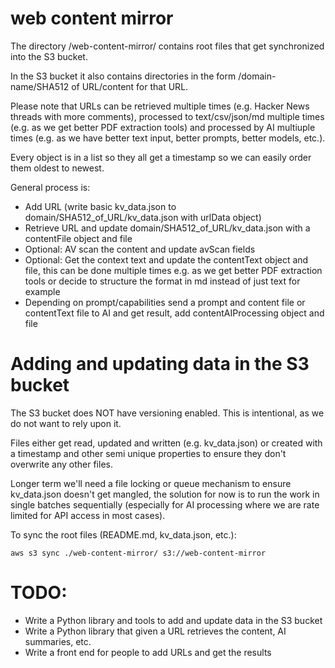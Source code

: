 # web content mirror

The directory /web-content-mirror/ contains root files that get synchronized into the S3 bucket.

In the S3 bucket it also contains directories in the form /domain-name/SHA512 of URL/content for that URL.

Please note that URLs can be retrieved multiple times (e.g. Hacker News threads with more comments), processed to text/csv/json/md multiple times (e.g. as we get better PDF extraction tools) and processed by AI multiuple times (e.g. as we have better text input, better prompts, better models, etc.).

Every object is in a list so they all get a timestamp so we can easily order them oldest to newest.

General process is:

* Add URL (write basic kv_data.json to domain/SHA512_of_URL/kv_data.json with urlData object)
* Retrieve URL and update domain/SHA512_of_URL/kv_data.json with a contentFile object and file
* Optional: AV scan the content and update avScan fields
* Optional: Get the context text and update the contentText object and file, this can be done multiple times e.g. as we get better PDF extraction tools or decide to structure the format in md instead of just text for example
* Depending on prompt/capabilities send a prompt and content file or contentText file to AI and get result, add contentAIProcessing object and file

# Adding and updating data in the S3 bucket

The S3 bucket does NOT have versioning enabled. This is intentional, as we do not want to rely upon it.

Files either get read, updated and written (e.g. kv_data.json) or created with a timestamp and other semi unique properties to ensure they don't overwrite any other files.

Longer term we'll need a file locking or queue mechanism to ensure kv_data.json doesn't get mangled, the solution for now is to run the work in single batches sequentially (especially for AI processing where we are rate limited for API access in most cases).

To sync the root files (README.md, kv_data.json, etc.):

```
aws s3 sync ./web-content-mirror/ s3://web-content-mirror
```

# TODO:

* Write a Python library and tools to add and update data in the S3 bucket
* Write a Python library that given a URL retrieves the content, AI summaries, etc.
* Write a front end for people to add URLs and get the results
